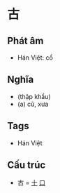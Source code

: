 # 古

## Phát âm
* Hán Việt: cổ

## Nghĩa
* (thập khẩu)
* (a) cũ, xưa

## Tags
* Hán Việt

## Cấu trúc
* 古 = [十](十.md) [口](口.md)

<script>window.HANZI_FIELD='古';</script>